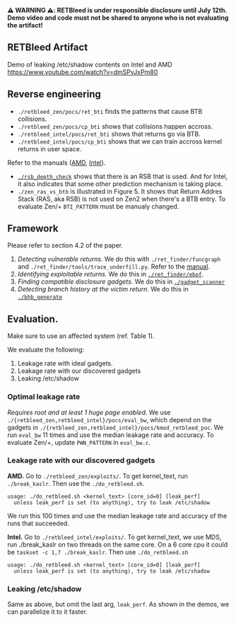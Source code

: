 **⚠️ WARNING ⚠️: RETBleed is under responsible disclosure until July 12th. Demo
video and code must not be shared to anyone who is not evaluating the artifact!**

RETBleed Artifact
-----------------

Demo of leaking /etc/shadow contents on Intel and AMD
https://www.youtube.com/watch?v=dmSPvJxPm80 

## Reverse engineering
- `./retbleed_zen/pocs/ret_bti` finds the patterns that cause BTB collisions.
- `./retbleed_zen/pocs/cp_bti` shows that collisions happen accross.
- `./retbleed_intel/pocs/ret_bti` shows that returns go via BTB.
- `./retbleed_intel/pocs/cp_bti` shows that we can train accross kernel returns
  in user space.

Refer to the manuals ([AMD](./retbleed_zen/pocs), [Intel](./retbleed_intel)).

- [`./rsb_depth_check`](./rsb_depth_check) shows that there is an RSB
    that is used. And for Intel, it also indicates that some other prediction
    mechanism is taking place.
- `./zen_ras_vs_btb` is illustrated in Figure 5. It shows that Return Addres
    Stack (RAS, aka RSB) is not used on Zen2 when there's a BTB entry. To
    evaluate Zen/+ `BTI_PATTERN` must be manualy changed.

## Framework

Please refer to section 4.2 of the paper.

1. *Detecting vulnerable returns.* We do this with `./ret_finder/funcgraph` and `./ret_finder/tools/trace_underfill.py`. Refer to the [manual](./ret_finder).
2. *Identifying exploitable returns.* We do this in [`./ret_finder/ebpf`](./ret_finder#ebpfmy_bpfpy-detect-controllable-input).
3. *Finding compatible disclosure gadgets.* We do this in [`./gadget_scanner`](./gadget_scanner)
4. *Detecting branch history at the victim return.* We do this in [`./bhb_generate`](./bhb_generate)

## Evaluation.

Make sure to use an affected system (ref. Table 1).

We evaluate the following:

1. Leakage rate with ideal gadgets.
2. Leakage rate with our discovered gadgets
3. Leaking /etc/shadow

### Optimal leakage rate
_Requires root and at least 1 huge page enabled._
We use `./{retbleed_zen,retbleed_intel}/pocs/eval_bw`, which depend on the
gadgets in `./{retbleed_zen,retbleed_intel}/pocs/kmod_retbleed_poc`. We run
`eval_bw` 11 times and use the median leakage rate and accuracy. To evaluate
Zen/+, update `PWN_PATTERN` in `eval_bw.c`. 

### Leakage rate with our discovered gadgets

**AMD.** Go to  `./retbleed_zen/exploits/`. To get kernel_text, run
`./break_kaslr`. Then use the `./do_retbleed.sh`.

```
usage: ./do_retbleed.sh <kernel_text> [core_id=0] [leak_perf]
  unless leak_perf is set (to anything), try to leak /etc/shadow
```

We run this 100 times and use the median leakage rate and accuracy of the runs
that succeeded. 


**Intel.** Go to `./retbleed_intel/exploits/`. To get kernel_text, we use MDS,
run ./break_kaslr on two threads on the same core. On a 6 core cpu it could be
`taskset -c 1,7 ./break_kaslr`. Then use `./do_retbleed.sh`

```
usage: ./do_retbleed.sh <kernel_text> [core_id=0] [leak_perf]
  unless leak_perf is set (to anything), try to leak /etc/shadow
```

### Leaking /etc/shadow
Same as above, but omit the last arg, `leak_perf`. As shown in the demos, we can
parallelize it to it faster.

